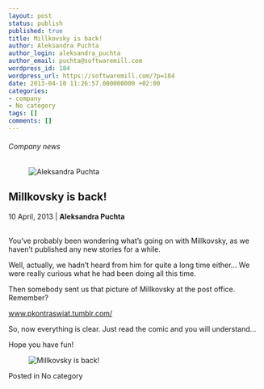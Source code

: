 ```yaml
---
layout: post
status: publish
published: true
title: Millkovsky is back!
author: Aleksandra Puchta
author_login: aleksandra_puchta
author_email: puchta@softwaremill.com
wordpress_id: 184
wordpress_url: https://softwaremill.com/?p=184
date: 2013-04-10 11:26:57.000000000 +02:00
categories:
- company
- No category
tags: []
comments: []
---
```


<h6>Company news</h6>
<div class="post-header clearfix">
<figure><div class="image"><img src="https://softwaremill.com/wp-content/uploads/2013/04/puchta.jpg" alt="Aleksandra Puchta"></div></figure><div class="title">
<h2 class="font-dark-blue font-normal">Millkovsky is back!</h2>10 April, 2013 | <b>Aleksandra Puchta</b><br><br>
</div>
</div>
<div class="post-rows">
<div class="text">
<p>You’ve probably been wondering what’s going on with Millkovsky, as we haven’t published any new stories for a while.</p>
<p>Well, actually, we hadn’t heard from him for quite a long time either… We were really curious what he had been doing all this time.</p>
<p>Then somebody sent us that picture of Millkovsky at the post office. Remember?</p>
<p><a href="http://pkontraswiat.tumblr.com/post/39961050465">www.pkontraswiat.tumblr.com/</a></p>
<p>So, now everything is clear. Just read the comic and you will understand…</p>
<p>Hope you have fun!</p>
</div>
<figure><img src="https://softwaremill.com/wp-content/uploads/2013/04/Millkovsky_by_SoftwareMill.png" alt="Millkovsky is back!"></figure>
</div>
<div class="post-footer">Posted in No category</div>
